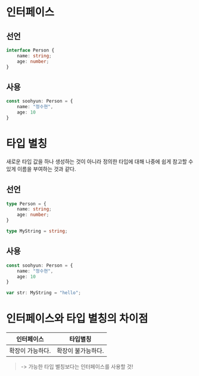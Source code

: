 # 인터페이스

## 선언
```ts
interface Person {
    name: string;
    age: number;
}
```
## 사용
```ts
const soohyun: Person = {
    name: "정수현",
    age: 10
}
```

# 타입 별칭
새로운 타입 값을 하나 생성하는 것이 아니라 정의한 타입에 대해 나중에 쉽게 참고할 수 있게 이름을 부여하는 것과 같다. 

## 선언
```ts
type Person = {
    name: string;
    age: number; 
}

type MyString = string;
```
## 사용
```ts
const soohyun: Person = {
    name: "정수현",
    age: 10
}

var str: MyString = "hello";
```

# 인터페이스와 타입 별칭의 차이점

|인터페이스|타입별칭|
|:-:|:-:|
|확장이 가능하다.|확장이 불가능하다.|

> -> 가능한 타입 별칭보다는 인터페이스를 사용할 것!